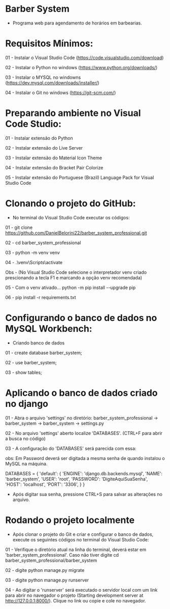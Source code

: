 # Barber System

- Programa web para agendamento de horários em barbearias.

# Requisitos Mínimos:

01 - Instalar o Visual Studio Code (https://code.visualstudio.com/download)

02 - Instalar o Python no windows (https://www.python.org/downloads/)

03 - Instalar o MYSQL no windowns (https://dev.mysql.com/downloads/installer/)

04 - Instalar o Git no windows (https://git-scm.com/)

# Preparando ambiente no Visual Code Studio:

01 - Instalar extensão do Python

02 - Instalar extensão do Live Server

03 - Instalar extensão do Material Icon Theme

04 - Instalar extensão do Bracket Pair Colorize

05 - Instalar extensão do Portuguese (Brazil) Language Pack for Visual Studio Code

# Clonando o projeto do GitHub:

- No terminal do Visual Studio Code executar os códigos:

01 - git clone https://github.com/DanielBelorini22/barber_system_professional.git

02 - cd barber_system_professional

03 - python -m venv venv

04 - .\venv\Scripts\activate

Obs - (No Visual Studio Code selecione o interpretador venv criado prescionando a tecla F1 e marcando a opção venv recomendada)

05 - Com o venv ativado... python -m pip install --upgrade pip

06 - pip install -r requirements.txt

# Configurando o banco de dados no MySQL Workbench:

- Criando banco de dados

01 - create database barber_system;

02 - use barber_system;

03 - show tables;

# Aplicando o banco de dados criado no django

01 - Abra o arquivo 'settings' no diretório: barber_system_professional -> barber_system -> barber_system -> settings.py

02 - No arquivo 'settings' aberto localize 'DATABASES'. (CTRL+F para abrir a busca no código)

03 - A configuração do 'DATABASES' será parecida com essa:

obs: Em Password deverá ser digitada a mesma senha de quando instalou o MySQL na máquina.

DATABASES = {
    'default': {
        'ENGINE': 'django.db.backends.mysql',
        'NAME': 'barber_system',
        'USER': 'root',
        'PASSWORD': 'DigiteAquiSuaSenha',
        'HOST': 'localhost',
        'PORT': '3306',
    }
}

- Após digitar sua senha, pressione CTRL+S para salvar as alterações no arquivo.

# Rodando o projeto localmente

- Após clonar o projeto do Git e criar e configurar o banco de dados, execute os seguintes códigos no terminal do Visual Studio Code:

01 - Verifique o diretório atual na linha do terminal, deverá estar em 'barber_system_professional'. Caso não tiver digite cd barber_system_professional/barber_system

02 - digite python manage.py migrate

03 - digite python manage.py runserver

04 - Ao digitar o 'runserver' será executado o servidor local com um link para abrir no navegador o projeto (Starting development server at http://127.0.0.1:8000/). Clique no link ou copie e cole no navegador.
